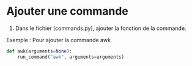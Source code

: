 # Ajouter une commande

1. Dans le fichier [commands.py], ajouter la fonction de la commande.

Exemple : Pour ajouter la commande awk

```python
def awk(arguments=None):
    run_command("awk", arguments=arguments)
```

